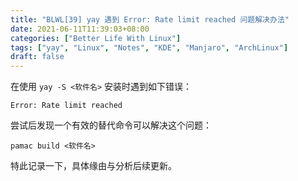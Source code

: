 ```yaml
---
title: "BLWL[39] yay 遇到 Error: Rate limit reached 问题解决办法"
date: 2021-06-11T11:39:03+08:00
categories: ["Better Life With Linux"]
tags: ["yay", "Linux", "Notes", "KDE", "Manjaro", "ArchLinux"]
draft: false
---
```


在使用 `yay -S <软件名>` 安装时遇到如下错误：  

```
Error: Rate limit reached
```

尝试后发现一个有效的替代命令可以解决这个问题：  

```
pamac build <软件名>
```

特此记录一下，具体缘由与分析后续更新。  
